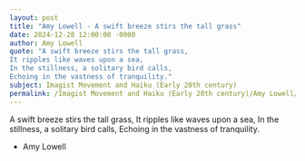 ```yaml
---
layout: post
title: "Amy Lowell - A swift breeze stirs the tall grass"
date: 2024-12-28 12:00:00 -0000
author: Amy Lowell
quote: "A swift breeze stirs the tall grass, 
It ripples like waves upon a sea, 
In the stillness, a solitary bird calls, 
Echoing in the vastness of tranquility."
subject: Imagist Movement and Haiku (Early 20th century)
permalink: /Imagist Movement and Haiku (Early 20th century)/Amy Lowell/Amy Lowell - A swift breeze stirs the tall grass
---
```


A swift breeze stirs the tall grass, 
It ripples like waves upon a sea, 
In the stillness, a solitary bird calls, 
Echoing in the vastness of tranquility.

- Amy Lowell
